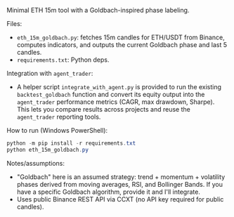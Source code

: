 Minimal ETH 15m tool with a Goldbach-inspired phase labeling.

Files:

- `eth_15m_goldbach.py`: fetches 15m candles for ETH/USDT from Binance, computes indicators, and outputs the current Goldbach phase and last 5 candles.
- `requirements.txt`: Python deps.

Integration with `agent_trader`:

- A helper script `integrate_with_agent.py` is provided to run the existing `backtest_goldbach` function and convert its equity output into the `agent_trader` performance metrics (CAGR, max drawdown, Sharpe). This lets you compare results across projects and reuse the `agent_trader` reporting tools.

How to run (Windows PowerShell):

```powershell
python -m pip install -r requirements.txt
python eth_15m_goldbach.py
```

Notes/assumptions:

- "Goldbach" here is an assumed strategy: trend + momentum + volatility phases derived from moving averages, RSI, and Bollinger Bands. If you have a specific Goldbach algorithm, provide it and I'll integrate.
- Uses public Binance REST API via CCXT (no API key required for public candles).
